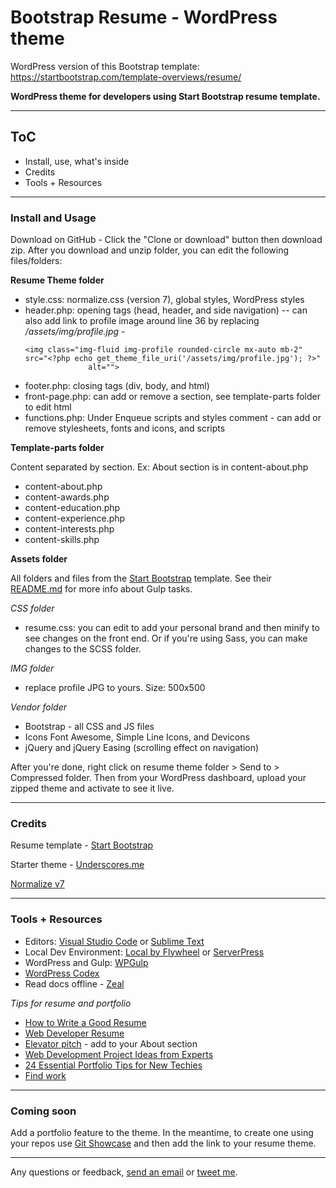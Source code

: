 # Bootstrap Resume - WordPress theme

WordPress version of this Bootstrap template: https://startbootstrap.com/template-overviews/resume/

**WordPress theme for developers using Start Bootstrap resume template.**

* * *

## ToC

*   Install, use, what's inside
*   Credits
*   Tools + Resources

* * *

### Install and Usage

Download on GitHub - Click the "Clone or download" button then download zip. 
After you download and unzip folder, you can edit the following files/folders:

**Resume Theme folder**

- style.css: normalize.css (version 7), global styles, WordPress styles
- header.php: opening tags (head, header, and side navigation)
  -- can also add link to profile image around line 36 by replacing */assets/img/profile.jpg* - 
  ```
  <img class="img-fluid img-profile rounded-circle mx-auto mb-2" src="<?php echo get_theme_file_uri('/assets/img/profile.jpg'); ?>"
                alt="">
  ```              
- footer.php: closing tags (div, body, and html)
- front-page.php: can add or remove a section, see template-parts folder to edit html 
- functions.php: Under Enqueue scripts and styles comment - can add or remove stylesheets, fonts and icons, and scripts

**Template-parts folder** 

Content separated by section. Ex: About section is in content-about.php
- content-about.php 
- content-awards.php 
- content-education.php 
- content-experience.php 
- content-interests.php 
- content-skills.php 


**Assets folder**

All folders and files from the [Start Bootstrap](https://github.com/BlackrockDigital/startbootstrap-resume) template. See their [README.md](https://github.com/BlackrockDigital/startbootstrap-resume/blob/master/README.md) for more info about Gulp tasks. 

*CSS folder*

- resume.css: you can edit to add your personal brand and then minify to see changes on the front end. Or if you're using Sass, you can make changes to the SCSS folder.

*IMG folder*

- replace profile JPG to yours. Size: 500x500

*Vendor folder*

- Bootstrap - all CSS and JS files
- Icons  Font Awesome, Simple Line Icons, and Devicons
- jQuery and jQuery Easing (scrolling effect on navigation)

After you're done, right click on resume theme folder > Send to > Compressed folder. Then from your WordPress dashboard, upload your zipped theme and activate to see it live. 

* * *

### Credits

Resume template - [Start Bootstrap](https://github.com/BlackrockDigital/startbootstrap-resume)

Starter theme - [Underscores.me](http://underscores.me)

[Normalize v7](https://github.com/necolas/normalize.css)

* * *

### Tools + Resources

- Editors: [Visual Studio Code](https://code.visualstudio.com/) or [Sublime Text](https://www.sublimetext.com/)
- Local Dev Environment: [Local by Flywheel](http://local.getflywheel.com) or [ServerPress](http://serverpress.com)
- WordPress and Gulp: [WPGulp](https://github.com/ahmadawais/WPGulp)
- [WordPress Codex](https://codex.wordpress.org/)
- Read docs offline - [Zeal](https://zealdocs.org)

*Tips for resume and portfolio*

- [How to Write a Good Resume](https://medium.freecodecamp.org/how-to-write-a-good-resume-in-2017-b8ea9dfdd3b9#.v2y9bkcbd)
- [Web Developer Resume](https://uptowork.com/blog/web-developer-resume)
- [Elevator pitch](https://skillcrush.com/2015/05/08/elevator-pitch-proud-of/) - add to your About section
- [Web Development Project Ideas from Experts](https://simplestepscode.com/web-development-project-ideas-from-experts/)
- [24 Essential Portfolio Tips for New Techies](https://skillcrush.com/2015/10/27/24-essential-portfolio-tips-for-new-techies/)
- [Find work](http://msguery.net/webdev)

***

### Coming soon
Add a portfolio feature to the theme. In the meantime, to create one using your repos use [Git Showcase](http://gitshowcase.io) and then add the link to your resume theme. 

***

Any questions or feedback, [send an email](mailto:marjory@msguery.com) or [tweet me](http://twitter.com/msguery).
